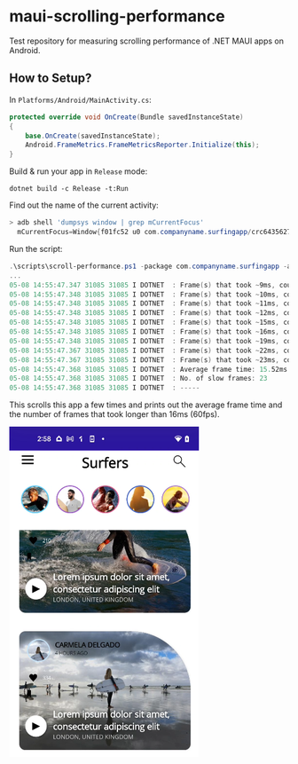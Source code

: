 # maui-scrolling-performance

Test repository for measuring scrolling performance of .NET MAUI apps on Android.

## How to Setup?

In `Platforms/Android/MainActivity.cs`:

```csharp
protected override void OnCreate(Bundle savedInstanceState)
{
    base.OnCreate(savedInstanceState);
    Android.FrameMetrics.FrameMetricsReporter.Initialize(this);
}
```

Build & run your app in `Release` mode:

```dotnetcli
dotnet build -c Release -t:Run
```

Find out the name of the current activity:

```powershell
> adb shell 'dumpsys window | grep mCurrentFocus'
  mCurrentFocus=Window{f01fc52 u0 com.companyname.surfingapp/crc6435627e4593d70ff9.MainActivity}
```

Run the script:

```powershell
.\scripts\scroll-performance.ps1 -package com.companyname.surfingapp -activity crc6435627e4593d70ff9.MainActivity
...
05-08 14:55:47.347 31085 31085 I DOTNET  : Frame(s) that took ~9ms, count: 2
05-08 14:55:47.348 31085 31085 I DOTNET  : Frame(s) that took ~10ms, count: 6
05-08 14:55:47.348 31085 31085 I DOTNET  : Frame(s) that took ~11ms, count: 20
05-08 14:55:47.348 31085 31085 I DOTNET  : Frame(s) that took ~12ms, count: 2
05-08 14:55:47.348 31085 31085 I DOTNET  : Frame(s) that took ~15ms, count: 1
05-08 14:55:47.348 31085 31085 I DOTNET  : Frame(s) that took ~16ms, count: 1
05-08 14:55:47.348 31085 31085 I DOTNET  : Frame(s) that took ~19ms, count: 1
05-08 14:55:47.367 31085 31085 I DOTNET  : Frame(s) that took ~22ms, count: 17
05-08 14:55:47.367 31085 31085 I DOTNET  : Frame(s) that took ~23ms, count: 4
05-08 14:55:47.368 31085 31085 I DOTNET  : Average frame time: 15.52ms
05-08 14:55:47.368 31085 31085 I DOTNET  : No. of slow frames: 23
05-08 14:55:47.368 31085 31085 I DOTNET  : -----
```

This scrolls this app a few times and prints out the average frame
time and the number of frames that took longer than 16ms (60fps).

![img](docs/surferapp.png)
